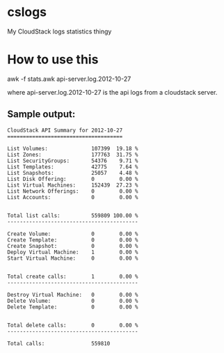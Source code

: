 cslogs
======

My CloudStack logs statistics thingy

# How to use this

awk -f stats.awk api-server.log.2012-10-27

where api-server.log.2012-10-27 is the api logs from a cloudstack server.

## Sample output:

```
CloudStack API Summary for 2012-10-27
=====================================

List Volumes:              107399  19.18 %
List Zones:                177763  31.75 %
List SecurityGroups:       54376    9.71 %
List Templates:            42775    7.64 %
List Snapshots:            25057    4.48 %
List Disk Offering:        0        0.00 %
List Virtual Machines:     152439  27.23 %
List Network Offerings:    0        0.00 %
List Accounts:             0        0.00 %


Total list calls:          559809 100.00 %
------------------------------------------

Create Volume:             0        0.00 %
Create Template:           0        0.00 %
Create Snapshot:           0        0.00 %
Deploy Virtual Machine:    1        0.00 %
Start Virtual Machine:     0        0.00 %


Total create calls:        1        0.00 %
------------------------------------------

Destroy Virtual Machine:   0        0.00 %
Delete Volume:             0        0.00 %
Delete Template:           0        0.00 %


Total delete calls:        0        0.00 %
------------------------------------------

Total calls:               559810
```
